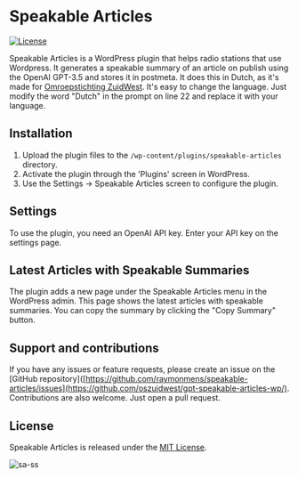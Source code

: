 # Speakable Articles

[![License](https://img.shields.io/github/license/oszuidwest/gpt-speakable-articles-wp)]([https://github.com/oszuidwest/gpt-speakable-articles-wp/blob/main/LICENSE](https://img.shields.io/github/license/oszuidwest/gpt-speakable-articles-wp))

Speakable Articles is a WordPress plugin that helps radio stations that use Wordpress. It generates a speakable summary of an article on publish using the OpenAI GPT-3.5 and stores it in postmeta. It does this in Dutch, as it's made for [Omroepstichting ZuidWest](https://www.zuidwestfm.nl). It's easy to change the language. Just modify the word "Dutch" in the prompt on line 22 and replace it with your language.

## Installation
1. Upload the plugin files to the `/wp-content/plugins/speakable-articles` directory.
2. Activate the plugin through the 'Plugins' screen in WordPress.
3. Use the Settings -> Speakable Articles screen to configure the plugin.

## Settings
To use the plugin, you need an OpenAI API key. Enter your API key on the settings page.

## Latest Articles with Speakable Summaries
The plugin adds a new page under the Speakable Articles menu in the WordPress admin. This page shows the latest articles with speakable summaries. You can copy the summary by clicking the "Copy Summary" button.

## Support and contributions
If you have any issues or feature requests, please create an issue on the [GitHub repository]([https://github.com/raymonmens/speakable-articles/issues](https://github.com/oszuidwest/gpt-speakable-articles-wp/). Contributions are also welcome. Just open a pull request.

## License
Speakable Articles is released under the [MIT License](https://github.com/oszuidwest/gpt-speakable-articles-wp/blob/main/LICENSE).

![sa-ss](https://user-images.githubusercontent.com/6742496/227349510-0d47a146-d8cb-400b-9ce0-b6e97b3eb01c.png)
